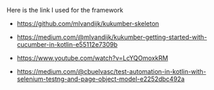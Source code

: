 Here is the link I used for the framework

- https://github.com/mlvandijk/kukumber-skeleton

- https://medium.com/@mlvandijk/kukumber-getting-started-with-cucumber-in-kotlin-e55112e7309b

- https://www.youtube.com/watch?v=LcYQOmoxkRM

- https://medium.com/@cbuelvasc/test-automation-in-kotlin-with-selenium-testng-and-page-object-model-e2252dbc492a